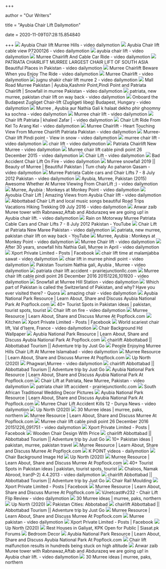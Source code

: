 +++
        
author = "Our Writers"
        
title = "Ayubia Chair Lift Dailymotion"
        
date = 2020-11-09T07:28:15.854840
        
+++
[ ![](https://s1.dmcdn.net/v/GQwxC1RDWTN56oYLD/x1080)](https://s1.dmcdn.net/v/GQwxC1RDWTN56oYLD/x1080) Ayubia Chair lift Murree Hills - video dailymotion
[ ![](https://s2.dmcdn.net/v/I1IA51TyHhUWH0ENK/x1080)](https://s2.dmcdn.net/v/I1IA51TyHhUWH0ENK/x1080) Ayubia Chair lift cable view P7200126 - video dailymotion
[ ![](https://s1.dmcdn.net/v/20Q5u1GMsSdyihe5z/x1080)](https://s1.dmcdn.net/v/20Q5u1GMsSdyihe5z/x1080) ayubia chair lift - video dailymotion
[ ![](https://s1.dmcdn.net/v/GbjnE1RDWTM-yMY1-/x360)](https://s1.dmcdn.net/v/GbjnE1RDWTM-yMY1-/x360) Murree Chairlift And Cable Car Ride - video dailymotion
[ ![](https://s1.dmcdn.net/v/L2oHs1QtwrV9N_DZ7/x720)](https://s1.dmcdn.net/v/L2oHs1QtwrV9N_DZ7/x720) PATRIATA CHAIRLIFT MURREE LARGEST CHAIR LIFT OF SOUTH ASIA Beautiful Places  in Pakistan - video dailymotion
[ ![](https://s2.dmcdn.net/v/A3F7x1RDWTfNHg2zy/x240)](https://s2.dmcdn.net/v/A3F7x1RDWTfNHg2zy/x240) Murree Chairlift Beware When you Enjoy The Ride - video dailymotion
[ ![](https://s2.dmcdn.net/v/Cm_px1RDWTXc38g6T/x240)](https://s2.dmcdn.net/v/Cm_px1RDWTXc38g6T/x240) Murree Chairlift - video dailymotion
[ ![](https://s1.dmcdn.net/v/6Z72i1VBJgpfuVeKg/526x297)](https://s1.dmcdn.net/v/6Z72i1VBJgpfuVeKg/526x297) jugnu shakir chair lift muree 2 - video dailymotion
[ ![](https://s1.dmcdn.net/v/M3Umg1Ptxod8mUO3f/x720)](https://s1.dmcdn.net/v/M3Umg1Ptxod8mUO3f/x720) Mall Road Murree Pakistan | Ayubia,Kashmir Point,Pindi Point and Patriata  Chairlift | Snowfall in murree Pakistan - video dailymotion
[ ![](https://s1.dmcdn.net/v/AZike1LdkxgXXcIq-/x1080)](https://s1.dmcdn.net/v/AZike1LdkxgXXcIq-/x1080) patriata, new murree, pakistan chair lift on way back - video dailymotion
[ ![](https://s1.dmcdn.net/v/AiVgW1Vbktlt-tRjA/526x297)](https://s1.dmcdn.net/v/AiVgW1Vbktlt-tRjA/526x297) Onboard the Budapest Zugliget Chair-lift (Zugligeti libeg) Budapest,  Hungary - video dailymotion
[ ![](https://s2.dmcdn.net/v/NllGt1R5-Nv9WqNy6/x1080)](https://s2.dmcdn.net/v/NllGt1R5-Nv9WqNy6/x1080) Murree , Ayubia aur Nathia Gali k halaat dekho phir ghoomny ka sochna -  video dailymotion
[ ![](https://s1.dmcdn.net/v/FW9Be1NEWkXka86RD/x720)](https://s1.dmcdn.net/v/FW9Be1NEWkXka86RD/x720) Murree chair lift - video dailymotion
[ ![](https://s2.dmcdn.net/v/SXLXj1VYnlnwrMTIz/x1080)](https://s2.dmcdn.net/v/SXLXj1VYnlnwrMTIz/x1080) Chair lift Patriata | khaleel Zafar | - video dailymotion
[ ![](https://s1.dmcdn.net/v/Bf8QC1RDWTeRgatr0/x1080)](https://s1.dmcdn.net/v/Bf8QC1RDWTeRgatr0/x1080) Chair Lift Ride From Kel To Arang Kel - video dailymotion
[ ![](https://s2.dmcdn.net/v/HnxvX1VV4kntzhmAQ/526x297)](https://s2.dmcdn.net/v/HnxvX1VV4kntzhmAQ/526x297) Murree Chairlift - Heart Touching View From Murree Chairlift Patriata  Pakistan - video dailymotion
[ ![](https://s1.dmcdn.net/v/A-OVg1LpQ4dnsAjbp/x360)](https://s1.dmcdn.net/v/A-OVg1LpQ4dnsAjbp/x360) Murree- Chair lift Pindi point - View in snow - video dailymotion
[ ![](https://s1.dmcdn.net/v/98ObY1L0LI0Lu6JEE/x1080)](https://s1.dmcdn.net/v/98ObY1L0LI0Lu6JEE/x1080) murree chair lift - video dailymotion
[ ![](https://s2.dmcdn.net/v/3sfr31KUrlRIqdPTI/x1080)](https://s2.dmcdn.net/v/3sfr31KUrlRIqdPTI/x1080) chair lift - video dailymotion
[ ![](https://s2.dmcdn.net/v/Lp0TT1RDWTD_7M1Fi/x240)](https://s2.dmcdn.net/v/Lp0TT1RDWTD_7M1Fi/x240) Patriata Chairlift New Murree - video dailymotion
[ ![](https://s2.dmcdn.net/v/I1tPN1O64qiNQK0Zt/x720)](https://s2.dmcdn.net/v/I1tPN1O64qiNQK0Zt/x720) Murree chair lift cable pindi point 26 December 2015 - video dailymotion
[ ![](https://s1.dmcdn.net/v/M9nG81SQF_6jzZV37/x1080)](https://s1.dmcdn.net/v/M9nG81SQF_6jzZV37/x1080) Chair Lift - video dailymotion
[ ![](https://s1.dmcdn.net/v/9ST8O1MCu-dP2NmFp/x720)](https://s1.dmcdn.net/v/9ST8O1MCu-dP2NmFp/x720) Bad Accident Chair Lift On Fire - video dailymotion
[ ![](https://s2.dmcdn.net/v/RmkfB1T-R6-WcW_nY/x1080)](https://s2.dmcdn.net/v/RmkfB1T-R6-WcW_nY/x1080) Murree snowfall 2019 || Beauty of Murree | Beautiful Pakistan | Tum chaly  Ao paharon Qasam - video dailymotion
[ ![](https://s1.dmcdn.net/v/5A1JG1KCLqAdn_-0E/x1080)](https://s1.dmcdn.net/v/5A1JG1KCLqAdn_-0E/x1080) Murree Patriata Cable cars and Chair Lifts 7 - 8 July 2012 Pakistan - video  dailymotion
[ ![](https://s2.dmcdn.net/v/9kbcP1LIBw5FtDHCZ/x1080)](https://s2.dmcdn.net/v/9kbcP1LIBw5FtDHCZ/x1080) Ayubia, Murree, Pakistan (2015) Awesome Whether At Murree Viewing From  ChairLift ;) - video dailymotion
[ ![](https://s1.dmcdn.net/v/AOj0E1LbvkR_fZ6cb/x720)](https://s1.dmcdn.net/v/AOj0E1LbvkR_fZ6cb/x720) Murree, Ayubia : Monkeys at Monkey Point - video dailymotion
[ ![](https://s2.dmcdn.net/v/PwMB51SnLILsdkN69/x1080)](https://s2.dmcdn.net/v/PwMB51SnLILsdkN69/x1080) Ayoubia Chair Lift | Amazing Views from Ayubia Chair lift - video  dailymotion
[ ![](https://s1.dmcdn.net/v/I1HjX1VWo1JzHPWka/526x297)](https://s1.dmcdn.net/v/I1HjX1VWo1JzHPWka/526x297) Abbottabad Chair Lift and local music songs beautiful Road Trips Vacations  Hiking Trekking 09 July 2016 - video dailymotion
[ ![](https://s1.dmcdn.net/v/AqDiO1LlPhDOfLZTR/x1080)](https://s1.dmcdn.net/v/AqDiO1LlPhDOfLZTR/x1080) Anwar zaib Muree tower with Rabnawaz,Aftab and Abdurazeq we are going up!  in Ayubia chair lift. - video dailymotion
[ ![](https://i.ytimg.com/vi/Akmt_1N_tuU/sddefault.jpg)](https://i.ytimg.com/vi/Akmt_1N_tuU/sddefault.jpg) Rain on Motorway Murree Patriata Cable Cars and Chair Lifts 7 - 8 July 2012  Pakistan - YouTube
[ ![](https://s2.dmcdn.net/v/8FNEt1KQ1bvln3Nn0/x1080)](https://s2.dmcdn.net/v/8FNEt1KQ1bvln3Nn0/x1080) Chair Lift at Patriata New Maree Pakistan - video dailymotion
[ ![](https://i.ytimg.com/vi/Jus-ByM_n_E/hqdefault.jpg)](https://i.ytimg.com/vi/Jus-ByM_n_E/hqdefault.jpg) patriata, new murree, pakistan chair lift on way back - YouTube
[ ![](https://s2.dmcdn.net/v/AOj0D1LbvjFetYyQS/x720)](https://s2.dmcdn.net/v/AOj0D1LbvjFetYyQS/x720) Murree, Ayubia : Monkeys at Monkey Point - video dailymotion
[ ![](https://s2.dmcdn.net/v/8gukP1KjBYvR196G_/x240)](https://s2.dmcdn.net/v/8gukP1KjBYvR196G_/x240) Murree Chair lift - video dailymotion
[ ![](https://s2.dmcdn.net/v/NSPIp1UB4lZgDdaOv/x1080)](https://s2.dmcdn.net/v/NSPIp1UB4lZgDdaOv/x1080) After 30 years, snowfall hits Nathia Gali, Murree in April - video  dailymotion
[ ![](https://lookaside.fbsbx.com/lookaside/crawler/media/?media_id=473699636112190)](https://lookaside.fbsbx.com/lookaside/crawler/media/?media_id=473699636112190) Xport Private Limited - Posts | Facebook
[ ![](https://s2.dmcdn.net/v/L2omE1UtKx9-rHYyL/526x297)](https://s2.dmcdn.net/v/L2omE1UtKx9-rHYyL/526x297) chair lift time at malamjabba sawat - video dailymotion
[ ![](https://s2.dmcdn.net/v/3q0-J1Kx0IJp_f5Dy/x1080)](https://s2.dmcdn.net/v/3q0-J1Kx0IJp_f5Dy/x1080) chiar lift in murree phindi point - video dailymotion
[ ![](https://s2.dmcdn.net/v/9CqWH1RdFIJU-tRc4/x720)](https://s2.dmcdn.net/v/9CqWH1RdFIJU-tRc4/x720) Pakistan Tourisim Nathia gali, Ayubia , Murree - video dailymotion
[ ![](http://www.samaa.tv/wp-content/uploads/digital_news/2013-06-29/five-visitors-drown-in-river-panjkora-as-chairlift-breaks-7521.jpg)](http://www.samaa.tv/wp-content/uploads/digital_news/2013-06-29/five-visitors-drown-in-river-panjkora-as-chairlift-breaks-7521.jpg)    patriata chair lift accident - prairiejunctionllc.com
[ ![](https://s1.dmcdn.net/v/I1tqO1O651oITD0Hm/x1080)](https://s1.dmcdn.net/v/I1tqO1O651oITD0Hm/x1080) Murree chair lift cable pindi point 26 December 2016 20151226_101920 -  video dailymotion
[ ![](https://s1.dmcdn.net/v/JaioU1RDWTIurveHI/x1080)](https://s1.dmcdn.net/v/JaioU1RDWTIurveHI/x1080) Snowfall at Murree Hill Station - video dailymotion
[ ![](https://qph.fs.quoracdn.net/main-qimg-f63e3218db50f98aa0f8189df0f22a10)](https://qph.fs.quoracdn.net/main-qimg-f63e3218db50f98aa0f8189df0f22a10) Which part of Pakistan is called the Switzerland of Pakistan, and why? Have  you ever visited there? - Quora
[ ![](https://s2.dmcdn.net/v/Ay82B1RvMNRM4SkEj/x1080)](https://s2.dmcdn.net/v/Ay82B1RvMNRM4SkEj/x1080) amazing chair - video dailymotion
[ ![](https://www.dailymotion.com/thumbnail/video/x4mia16)](https://www.dailymotion.com/thumbnail/video/x4mia16) Ayubia National Park Resource | Learn About, Share and Discuss Ayubia  National Park At Popflock.com
[ ![](https://i.pinimg.com/236x/2c/18/0c/2c180cae5a277c77ae18a0084d059df9--tourist-spots-super.jpg)](https://i.pinimg.com/236x/2c/18/0c/2c180cae5a277c77ae18a0084d059df9--tourist-spots-super.jpg) 40+ Tourist Spots in Pakistan ideas | pakistan, tourist spots, tourist
[ ![](https://s1.dmcdn.net/v/95LeY1K-31KMiIC3Z/x1080)](https://s1.dmcdn.net/v/95LeY1K-31KMiIC3Z/x1080) Chair lift on fire - video dailymotion
[ ![](https://www.dailymotion.com/thumbnail/video/x7uim37)](https://www.dailymotion.com/thumbnail/video/x7uim37) Murree Resource | Learn About, Share and Discuss Murree At Popflock.com
[ ![](https://lh4.googleusercontent.com/proxy/Fp3tJW_jM94gTtbFgenEkAh4YKEuYUg7WyH4kftrRDS8vPJvDPfMn6JsrebAQcneeBcdyj786A7IbGGKE3C3ukFDMK8dHbHYTVHfFyCBfiWnPUAH=w1200-h630-p-k-no-nu)](https://lh4.googleusercontent.com/proxy/Fp3tJW_jM94gTtbFgenEkAh4YKEuYUg7WyH4kftrRDS8vPJvDPfMn6JsrebAQcneeBcdyj786A7IbGGKE3C3ukFDMK8dHbHYTVHfFyCBfiWnPUAH=w1200-h630-p-k-no-nu) Kitchen
[ ![](https://lookaside.fbsbx.com/lookaside/crawler/media/?media_id=473699616112192)](https://lookaside.fbsbx.com/lookaside/crawler/media/?media_id=473699616112192) Xport Private Limited - Posts | Facebook
[ ![](https://s1.dmcdn.net/v/FcTVu1NG06gUtVGC3/x720)](https://s1.dmcdn.net/v/FcTVu1NG06gUtVGC3/x720) World scariest chair lift, Val d'Isere, France - video dailymotion
[ ![](https://lh6.googleusercontent.com/proxy/SACUOWNRy06_P1KTOvYaS-mE2bABvYNxDVPTQvFFamNFepItFt5Whn8gniJY0zt-wdMdxZ05Bt-hc5hKHCUwJkccyuiOqnHZA3C9jkTxvSoW9jv7_CtlQTA=w1200-h630-p-k-no-nu)](https://lh6.googleusercontent.com/proxy/SACUOWNRy06_P1KTOvYaS-mE2bABvYNxDVPTQvFFamNFepItFt5Whn8gniJY0zt-wdMdxZ05Bt-hc5hKHCUwJkccyuiOqnHZA3C9jkTxvSoW9jv7_CtlQTA=w1200-h630-p-k-no-nu) Chair Background Hd Wallpaper
[ ![](https://www.dailymotion.com/thumbnail/video/x2c5nq1)](https://www.dailymotion.com/thumbnail/video/x2c5nq1) Ayubia National Park Resource | Learn About, Share and Discuss Ayubia  National Park At Popflock.com
[ ![](https://i.ytimg.com/vi/oURZO1Hg0mk/maxresdefault.jpg)](https://i.ytimg.com/vi/oURZO1Hg0mk/maxresdefault.jpg) chairlift Abbottabad || Abbottabad Tourism || Adventure trip by Just Go
[ ![](https://s1.dmcdn.net/v/8_u2S1LqlRwe_iyl4/x720)](https://s1.dmcdn.net/v/8_u2S1LqlRwe_iyl4/x720) People Enjoying Murree Hills Chair Lift At Murree Islamabad - video  dailymotion
[ ![](https://www.dailymotion.com/thumbnail/video/x9wdvu)](https://www.dailymotion.com/thumbnail/video/x9wdvu) Murree Resource | Learn About, Share and Discuss Murree At Popflock.com
[ ![](https://scontent.fymy1-1.fna.fbcdn.net/v/t1.0-9/s720x720/54730116_1915487578557138_2453598529965260800_o.jpg?_nc_cat=102&_nc_sid=8024bb&_nc_ohc=ytH_Q6u8bHYAX806Oos&_nc_ht=scontent.fymy1-1.fna&tp=7&oh=5d688026d586275c88b1058fd14cf000&oe=5F8F2BE8)](https://scontent.fymy1-1.fna.fbcdn.net/v/t1.0-9/s720x720/54730116_1915487578557138_2453598529965260800_o.jpg?_nc_cat=102&_nc_sid=8024bb&_nc_ohc=ytH_Q6u8bHYAX806Oos&_nc_ht=scontent.fymy1-1.fna&tp=7&oh=5d688026d586275c88b1058fd14cf000&oe=5F8F2BE8) Up North (2020)
[ ![](https://s2.dmcdn.net/v/31Cb11Gcn6xVR8Qqm/x1080)](https://s2.dmcdn.net/v/31Cb11Gcn6xVR8Qqm/x1080) Phagwari,Murree - video dailymotion
[ ![](https://i.ytimg.com/vi/3IBNbv4pMr8/hqdefault.jpg)](https://i.ytimg.com/vi/3IBNbv4pMr8/hqdefault.jpg) chairlift Abbottabad || Abbottabad Tourism || Adventure trip by Just Go
[ ![](https://www.dailymotion.com/thumbnail/video/x6gl76c)](https://www.dailymotion.com/thumbnail/video/x6gl76c) Ayubia National Park Resource | Learn About, Share and Discuss Ayubia  National Park At Popflock.com
[ ![](https://s2.dmcdn.net/v/AQWF71LbvgEpEmqOl/x1080)](https://s2.dmcdn.net/v/AQWF71LbvgEpEmqOl/x1080) Chair Lift at Patriata, New Murree, Pakistan - video dailymotion
[ ![](https://i.ytimg.com/vi/6v4ZWVdst0o/maxresdefault.jpg)](https://i.ytimg.com/vi/6v4ZWVdst0o/maxresdefault.jpg)    patriata chair lift accident - prairiejunctionllc.com
[ ![](https://lh4.googleusercontent.com/proxy/nr_aMxq3spYExAO18lxsRZs5HwZ7aSeP76e_3e53E61D3gKvYsjxkNzG16bdHC68zTmbuUTVfFtaoQBIciXtjAXUpZMQOKyJZyqMJH14xsscveIJM2C2wc95R5fQfoKQJCZJiW6ngRZpmhnf-XAJ9ZcdjbHnWSm3rsqD=w1200-h630-p-k-no-nu)](https://lh4.googleusercontent.com/proxy/nr_aMxq3spYExAO18lxsRZs5HwZ7aSeP76e_3e53E61D3gKvYsjxkNzG16bdHC68zTmbuUTVfFtaoQBIciXtjAXUpZMQOKyJZyqMJH14xsscveIJM2C2wc95R5fQfoKQJCZJiW6ngRZpmhnf-XAJ9ZcdjbHnWSm3rsqD=w1200-h630-p-k-no-nu) South African Traditional Wedding Decor Pictures
[ ![](https://www.dailymotion.com/thumbnail/video/x3jroep)](https://www.dailymotion.com/thumbnail/video/x3jroep) Ayubia National Park Resource | Learn About, Share and Discuss Ayubia  National Park At Popflock.com
[ ![](https://s1.dmcdn.net/v/Ks7_w1PLa0NXJ4a6L/x1080)](https://s1.dmcdn.net/v/Ks7_w1PLa0NXJ4a6L/x1080) Murree Chair Lift Accident Kills 12 - Dunya News - video dailymotion
[ ![](https://scontent.fymy1-1.fna.fbcdn.net/v/t1.0-9/s720x720/61008098_2327673627269929_2092786264527863808_o.jpg?_nc_cat=109&_nc_sid=110474&_nc_ohc=HmQ-uSVUm5QAX_rd1gb&_nc_ht=scontent.fymy1-1.fna&tp=7&oh=9e2a7a3f6da5edbc57594d2f4997b9f3&oe=5F8EAC77)](https://scontent.fymy1-1.fna.fbcdn.net/v/t1.0-9/s720x720/61008098_2327673627269929_2092786264527863808_o.jpg?_nc_cat=109&_nc_sid=110474&_nc_ohc=HmQ-uSVUm5QAX_rd1gb&_nc_ht=scontent.fymy1-1.fna&tp=7&oh=9e2a7a3f6da5edbc57594d2f4997b9f3&oe=5F8EAC77) Up North (2020)
[ ![](https://i.pinimg.com/236x/99/55/cf/9955cfcea7c641cac77db85088118e26.jpg)](https://i.pinimg.com/236x/99/55/cf/9955cfcea7c641cac77db85088118e26.jpg) 30 Murree ideas | murree, paks, northern
[ ![](https://www.dailymotion.com/thumbnail/video/x1pws5y)](https://www.dailymotion.com/thumbnail/video/x1pws5y) Murree Resource | Learn About, Share and Discuss Murree At Popflock.com
[ ![](https://s1.dmcdn.net/v/I1uGw1O65768-lkiT/x1080)](https://s1.dmcdn.net/v/I1uGw1O65768-lkiT/x1080) Murree chair lift cable pindi point 26 December 2016 20151226_091751 -  video dailymotion
[ ![](https://lookaside.fbsbx.com/lookaside/crawler/media/?media_id=456898251125662)](https://lookaside.fbsbx.com/lookaside/crawler/media/?media_id=456898251125662) Xport Private Limited - Posts | Facebook
[ ![](https://hometone.com/wp-content/uploads/2012/07/stakmore_childrens_wood_folding_chair_image_title_edmdj.jpg)](https://hometone.com/wp-content/uploads/2012/07/stakmore_childrens_wood_folding_chair_image_title_edmdj.jpg) Wooden Chair Design With Price
[ ![](https://i.ytimg.com/vi/OZWJ5l1Jzpc/maxresdefault.jpg)](https://i.ytimg.com/vi/OZWJ5l1Jzpc/maxresdefault.jpg) chairlift Abbottabad || Abbottabad Tourism || Adventure trip by Just Go
[ ![](https://i.pinimg.com/236x/bd/9c/69/bd9c69631b11b6ca519b6b993fe8f674--swat.jpg)](https://i.pinimg.com/236x/bd/9c/69/bd9c69631b11b6ca519b6b993fe8f674--swat.jpg) 10+ Pakistan ideas | pakistan, murree, pakistan travel
[ ![](https://www.dailymotion.com/thumbnail/video/x5ephlj)](https://www.dailymotion.com/thumbnail/video/x5ephlj) Murree Resource | Learn About, Share and Discuss Murree At Popflock.com
[ ![](https://s2.dmcdn.net/v/M3ZQL1PtyShlmpC1o/x240)](https://s2.dmcdn.net/v/M3ZQL1PtyShlmpC1o/x240) K POINT videos - dailymotion
[ ![](https://lh3.googleusercontent.com/proxy/fOj2BjXI-Faya04JHmf6CmGypaMQvkFCXMEn0P8i0BOiybn9RiW_pQw3c4h1I5Tk9wgnWOBjxz4zLdHRgKxPBiQ1tFbf8qPqurpUFA3k-adujnYc=w1200-h630-p-k-no-nu)](https://lh3.googleusercontent.com/proxy/fOj2BjXI-Faya04JHmf6CmGypaMQvkFCXMEn0P8i0BOiybn9RiW_pQw3c4h1I5Tk9wgnWOBjxz4zLdHRgKxPBiQ1tFbf8qPqurpUFA3k-adujnYc=w1200-h630-p-k-no-nu) Chair Background Image Hd
[ ![](https://scontent.fymy1-1.fna.fbcdn.net/v/t1.0-9/s720x720/62638440_2040379659401262_2218788222601789440_o.jpg?_nc_cat=109&_nc_sid=8024bb&_nc_ohc=0Mx3qneJkP4AX90-i5X&_nc_ht=scontent.fymy1-1.fna&tp=7&oh=1cc7a7232724363b22d43ab38a954eff&oe=5F8FD15D)](https://scontent.fymy1-1.fna.fbcdn.net/v/t1.0-9/s720x720/62638440_2040379659401262_2218788222601789440_o.jpg?_nc_cat=109&_nc_sid=8024bb&_nc_ohc=0Mx3qneJkP4AX90-i5X&_nc_ht=scontent.fymy1-1.fna&tp=7&oh=1cc7a7232724363b22d43ab38a954eff&oe=5F8FD15D) Up North (2020)
[ ![](https://www.dailymotion.com/thumbnail/video/x22hq91)](https://www.dailymotion.com/thumbnail/video/x22hq91) Murree Resource | Learn About, Share and Discuss Murree At Popflock.com
[ ![](https://i.pinimg.com/236x/63/08/cf/6308cfb719781e2723d47bc38b3921d2--tourist-spots-swat.jpg)](https://i.pinimg.com/236x/63/08/cf/6308cfb719781e2723d47bc38b3921d2--tourist-spots-swat.jpg) 40+ Tourist Spots in Pakistan ideas | pakistan, tourist spots, tourist
[ ![](https://s1.dmcdn.net/v/3eT_c1Hf8l-3FfPUY/x1080)](https://s1.dmcdn.net/v/3eT_c1Hf8l-3FfPUY/x1080) Chaloos, Namak Abrood, Iran(P-2) 4.4.2013 - video dailymotion
[ ![](https://i.ytimg.com/vi/N3dHpfu-lds/maxresdefault.jpg)](https://i.ytimg.com/vi/N3dHpfu-lds/maxresdefault.jpg) chairlift Abbottabad || Abbottabad Tourism || Adventure trip by Just Go
[ ![](https://lh4.googleusercontent.com/proxy/9IKwIxqAZbCT460TWH1gHEXE6DEAUNu1Gqqvk3i2vYhZe-Be4F8A-sVLynoohxiyaMOd8AubEXCoaNxIRVg3P-ruK_PZQkXRb_DbauVSTsiM8iX_1Q=w1200-h630-p-k-no-nu)](https://lh4.googleusercontent.com/proxy/9IKwIxqAZbCT460TWH1gHEXE6DEAUNu1Gqqvk3i2vYhZe-Be4F8A-sVLynoohxiyaMOd8AubEXCoaNxIRVg3P-ruK_PZQkXRb_DbauVSTsiM8iX_1Q=w1200-h630-p-k-no-nu) Chair Rail Moulding
[ ![](https://lookaside.fbsbx.com/lookaside/crawler/media/?media_id=461825920632895)](https://lookaside.fbsbx.com/lookaside/crawler/media/?media_id=461825920632895) Xport Private Limited - Posts | Facebook
[ ![](https://www.dailymotion.com/thumbnail/video/x7ur2ev)](https://www.dailymotion.com/thumbnail/video/x7ur2ev) Murree Resource | Learn About, Share and Discuss Murree At Popflock.com
[ ![](https://s2.dmcdn.net/v/wuZP1S5tB46_wGKu/x1080)](https://s2.dmcdn.net/v/wuZP1S5tB46_wGKu/x1080) VJnetcast#v232 - Chair Lift Flip Review - video dailymotion
[ ![](https://i.pinimg.com/236x/ce/9d/c5/ce9dc5473ab78767efc4385629ca431f.jpg)](https://i.pinimg.com/236x/ce/9d/c5/ce9dc5473ab78767efc4385629ca431f.jpg) 30 Murree ideas | murree, paks, northern
[ ![](https://scontent.fymy1-2.fna.fbcdn.net/v/t1.0-9/s720x720/55684203_1925259370913292_9027903767361617920_n.jpg?_nc_cat=111&_nc_sid=8024bb&_nc_ohc=ls7HdUKCLPkAX9ZrIC5&_nc_ht=scontent.fymy1-2.fna&tp=7&oh=1545f05a4d13e0c80d1b1d3ca8a0ae62&oe=5F902BA7)](https://scontent.fymy1-2.fna.fbcdn.net/v/t1.0-9/s720x720/55684203_1925259370913292_9027903767361617920_n.jpg?_nc_cat=111&_nc_sid=8024bb&_nc_ohc=ls7HdUKCLPkAX9ZrIC5&_nc_ht=scontent.fymy1-2.fna&tp=7&oh=1545f05a4d13e0c80d1b1d3ca8a0ae62&oe=5F902BA7) Up North (2020)
[ ![](https://www.dailymotion.com/thumbnail/video/x11los4)](https://www.dailymotion.com/thumbnail/video/x11los4) Pakistan Cities: Abbotabad
[ ![](https://i.ytimg.com/vi/3IBNbv4pMr8/mqdefault.jpg)](https://i.ytimg.com/vi/3IBNbv4pMr8/mqdefault.jpg) chairlift Abbottabad || Abbottabad Tourism || Adventure trip by Just Go
[ ![](https://www.dailymotion.com/thumbnail/video/x2lw0h2)](https://www.dailymotion.com/thumbnail/video/x2lw0h2) Murree Resource | Learn About, Share and Discuss Murree At Popflock.com
[ ![](https://s1.dmcdn.net/v/MJJ9Q1PzZxDe3PO5u/x1080)](https://s1.dmcdn.net/v/MJJ9Q1PzZxDe3PO5u/x1080) Murree pakistan - video dailymotion
[ ![](https://lookaside.fbsbx.com/lookaside/crawler/media/?media_id=456898244458996)](https://lookaside.fbsbx.com/lookaside/crawler/media/?media_id=456898244458996) Xport Private Limited - Posts | Facebook
[ ![](https://scontent.fymy1-1.fna.fbcdn.net/v/t1.0-9/s720x720/36176137_1537820189657214_7073721474774728704_n.jpg?_nc_cat=104&_nc_sid=8024bb&_nc_ohc=rt-0RBylB0oAX9QggYV&_nc_ht=scontent.fymy1-1.fna&tp=7&oh=175e3ba04a586cc39f0b97ce196873d2&oe=5F8EA3CB)](https://scontent.fymy1-1.fna.fbcdn.net/v/t1.0-9/s720x720/36176137_1537820189657214_7073721474774728704_n.jpg?_nc_cat=104&_nc_sid=8024bb&_nc_ohc=rt-0RBylB0oAX9QggYV&_nc_ht=scontent.fymy1-1.fna&tp=7&oh=175e3ba04a586cc39f0b97ce196873d2&oe=5F8EA3CB) Up North (2020)
[ ![](https://www.dailymotion.com/thumbnail/video/x4jzfhp)](https://www.dailymotion.com/thumbnail/video/x4jzfhp) Rest Houses in Galiyat, KPK Open for Public | Siasat.pk Forums
[ ![](https://lh6.googleusercontent.com/proxy/T_kHZtC79EHWE0fI9icyDvZr9g7JY3xlEhgKYgGst-V-X9nvL0Ujxinqwm4DX9PRGV4j3sSoUv-xxIYSCuMEpLrHrjHtLmIEKm1D4vQKrQssjzZGiRuIAwPAYeYl9ccj=w1200-h630-p-k-no-nu)](https://lh6.googleusercontent.com/proxy/T_kHZtC79EHWE0fI9icyDvZr9g7JY3xlEhgKYgGst-V-X9nvL0Ujxinqwm4DX9PRGV4j3sSoUv-xxIYSCuMEpLrHrjHtLmIEKm1D4vQKrQssjzZGiRuIAwPAYeYl9ccj=w1200-h630-p-k-no-nu) Bedroom Decor
[ ![](https://www.dailymotion.com/thumbnail/video/x4lujqe)](https://www.dailymotion.com/thumbnail/video/x4lujqe) Ayubia National Park Resource | Learn About, Share and Discuss Ayubia  National Park At Popflock.com
[ ![](https://www.dailymotion.com/thumbnail/video/x7c5nn9)](https://www.dailymotion.com/thumbnail/video/x7c5nn9) Chair lift malfunction results in hundreds being stuck on high altitude
[ ![](https://s1.dmcdn.net/v/AqDiO1VM7uKQZT56f/526x297)](https://s1.dmcdn.net/v/AqDiO1VM7uKQZT56f/526x297) Anwar zaib Muree tower with Rabnawaz,Aftab and Abdurazeq we are going up!  in Ayubia chair lift. - video dailymotion
[ ![](https://i.pinimg.com/236x/0e/af/72/0eaf72c3554db15addf314c7f8fc943f.jpg)](https://i.pinimg.com/236x/0e/af/72/0eaf72c3554db15addf314c7f8fc943f.jpg) 30 Murree ideas | murree, paks, northern
